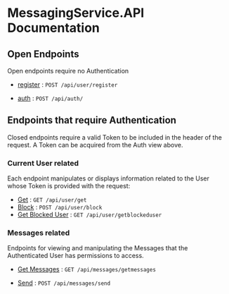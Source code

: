 # MessagingService.API Documentation

## Open Endpoints

Open endpoints require no Authentication

 - [register](https://github.com/karacamelihcan/messaging-service/blob/main/user/Register.md) : `POST /api/user/register`
 
 -   [auth](https://github.com/karacamelihcan/messaging-service/blob/main/user/auth-login.md)  :  `POST /api/auth/`
 

## Endpoints that require Authentication

Closed endpoints require a valid Token to be included in the header of the request. A Token can be acquired from the Auth view above.

### Current User related

Each endpoint manipulates or displays information related to the User whose Token is provided with the request:

-   [Get](https://github.com/karacamelihcan/messaging-service/blob/main/user/Get.md)       :  `GET /api/user/get`
-  [Block](https://github.com/karacamelihcan/messaging-service/blob/main/user/Block.md)  :  `POST /api/user/block`
- [Get Blocked User]()  :  `GET /api/user/getblockeduser`


### Messages related

Endpoints for viewing and manipulating the Messages that the Authenticated User has permissions to access.

-   [Get Messages]()       :  `GET /api/messages/getmessages`

-  [Send]()  :  `POST /api/messages/send`


